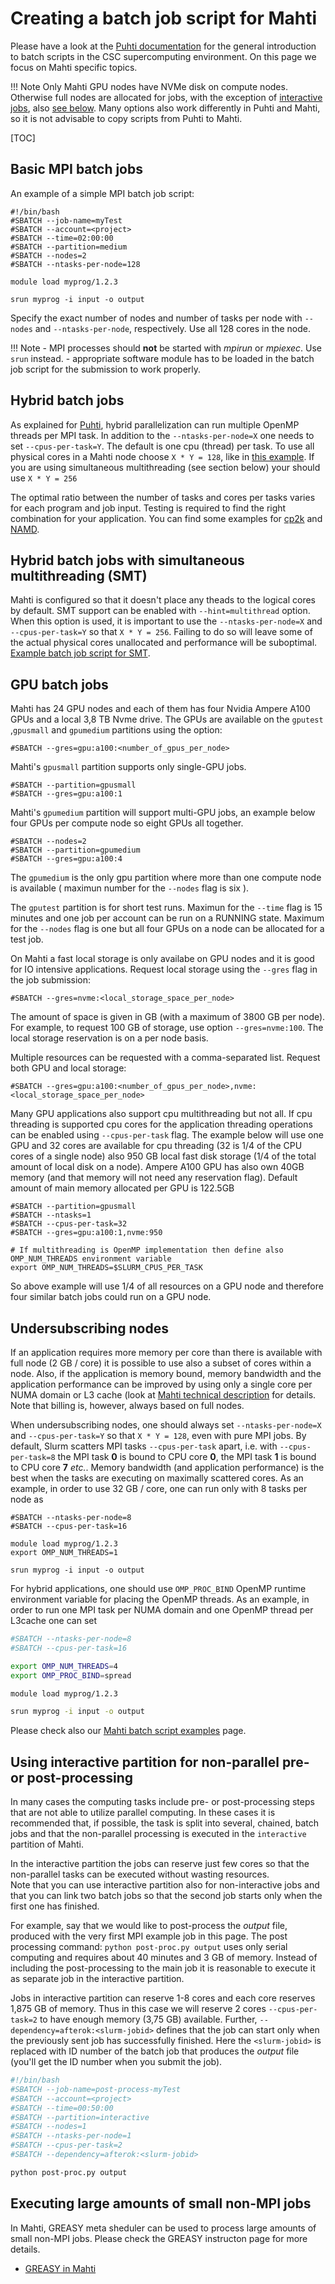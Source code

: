 # Creating a batch job script for Mahti

Please have a look at the [Puhti documentation](creating-job-scripts-puhti.md)
for the general introduction to batch scripts in the CSC supercomputing
environment. On this page we focus on Mahti specific topics.

!!! Note
    Only Mahti GPU nodes have NVMe disk on compute nodes.  
    Otherwise full nodes are allocated for jobs,
    with the exception of [interactive jobs](../interactive-usage/#sinteractive-in-mahti), also
    [see below](#using-interactive-partition-for-non-parallel-pre-or-post-processing). Many options also work
    differently in Puhti and Mahti, so it is not advisable to copy scripts from Puhti
    to Mahti.

[TOC]


## Basic MPI batch jobs

An example of a simple MPI batch job script:
```
#!/bin/bash
#SBATCH --job-name=myTest
#SBATCH --account=<project>
#SBATCH --time=02:00:00
#SBATCH --partition=medium
#SBATCH --nodes=2
#SBATCH --ntasks-per-node=128

module load myprog/1.2.3

srun myprog -i input -o output
```

Specify the exact number of nodes and number of tasks per node  with
`--nodes` and `--ntasks-per-node`, respectively. Use all 128 cores in
the node.

!!! Note
    - MPI processes should **not** be started with _mpirun_ or _mpiexec_. Use `srun` instead.
    - appropriate software module has to be loaded in the batch job script for the submission to
      work properly.

## Hybrid batch jobs

As explained for [Puhti](../creating-job-scripts-puhti/#hybrid-batch-jobs), hybrid
parallelization can run multiple OpenMP threads per MPI task. In addition to the
`--ntasks-per-node=X` one needs to set `--cpus-per-task=Y`. The default is one cpu
(thread) per task. To use all physical cores in a Mahti node choose `X * Y = 128`,
like in [this example](../example-job-scripts-mahti#mpi-openmp).
If you are using simultaneous multithreading (see section below) your should use `X * Y = 256`

The optimal ratio between the number of tasks and cores per tasks varies for each
program and job input. Testing is required to find the right combination for your
application. You can find some examples for
[cp2k](../../../apps/cp2k/#performance-notes) and
[NAMD](../../../apps/namd/#performance-considerations).

## Hybrid batch jobs with simultaneous multithreading (SMT)

Mahti is configured so that it doesn't place any theads to the logical cores
by default. SMT support can be enabled with `--hint=multithread` option.
When this option is used, it is important to use the `--ntasks-per-node=X` and
`--cpus-per-task=Y` so that `X * Y = 256`. Failing to do so will leave some of the
actual physical cores unallocated and performance will be suboptimal.
[Example batch job script for SMT](../example-job-scripts-mahti#mpi-openmp-with-simultaneous-multithreading).

## GPU batch jobs

Mahti has 24 GPU nodes and each of them has four Nvidia Ampere A100 GPUs and a local 3,8 TB Nvme drive. 
The GPUs are available on the `gputest` ,`gpusmall` and `gpumedium` partitions using the option:
```
#SBATCH --gres=gpu:a100:<number_of_gpus_per_node>
```
Mahti's `gpusmall` partition supports only single-GPU jobs.
```
#SBATCH --partition=gpusmall
#SBATCH --gres=gpu:a100:1
```
Mahti's `gpumedium` partition will support multi-GPU jobs, an example below four GPUs per compute node so eight GPUs all together. 
```
#SBATCH --nodes=2
#SBATCH --partition=gpumedium
#SBATCH --gres=gpu:a100:4
```
The `gpumedium` is the only gpu partition where more than one compute node is available ( maximun number for the `--nodes` flag is six ).

The `gputest` partition is for short test runs. Maximun for the `--time` flag is 15 minutes and one job per account can be run on a RUNNING state.
Maximum for the  `--nodes` flag is one but all four GPUs on a node can be allocated for a test job.

On Mahti a fast local storage is only availabe on GPU nodes and it is good for IO intensive applications.
Request local storage using the `--gres` flag in the job submission:
```
#SBATCH --gres=nvme:<local_storage_space_per_node>
```
The amount of space is given in GB (with a maximum of 3800 GB per node). For example, to request 100 GB of storage, use option `--gres=nvme:100`. The local storage reservation is on a per node basis.

Multiple resources can be requested with a comma-separated list.
Request both GPU and local storage:
```
#SBATCH --gres=gpu:a100:<number_of_gpus_per_node>,nvme:<local_storage_space_per_node>
```
Many GPU applications also support cpu multithreading but not all. If cpu threading is supported cpu cores for the application threading operations can be enabled using `--cpus-per-task` flag. The example below will use one GPU and 32 cores are available for cpu threading (32 is 1/4 of the CPU cores of a single node) also 950 GB local fast disk storage (1/4 of the total amount of local disk on a node). Ampere A100 GPU has also own 40GB memory (and that memory will not need any reservation flag). Default amount of main memory allocated per GPU is 122.5GB
```
#SBATCH --partition=gpusmall
#SBATCH --ntasks=1
#SBATCH --cpus-per-task=32
#SBATCH --gres=gpu:a100:1,nvme:950

# If multithreading is OpenMP implementation then define also OMP_NUM_THREADS environment variable
export OMP_NUM_THREADS=$SLURM_CPUS_PER_TASK
```
So above example will use 1/4 of all resources on a GPU node and therefore four similar batch jobs could run on a GPU node.


## Undersubscribing nodes

If an application requires more memory per core than there is available
with full node (2 GB / core) it is possible to use also a subset of
cores within a node. Also, if the application is memory bound, memory
bandwidth and the application performance can be improved by using
only a single core per NUMA domain or L3 cache (look at
[Mahti technical description](../systems-mahti.md) for details.
Note that billing is, however, always based on full nodes.

When undersubscribing nodes, one should always set
`--ntasks-per-node=X` and `--cpus-per-task=Y` so that `X * Y = 128`,
even with pure MPI jobs. By default, Slurm scatters MPI tasks
`--cpus-per-task` apart, i.e. with `--cpus-per-task=8` the MPI task
**0** is bound to CPU core **0**, the MPI task **1** is bound to CPU
core **7** *etc.*. Memory bandwidth (and application performance) is
the best when the tasks are executing on maximally scattered cores. As
an example, in order to use 32 GB / core, one can run only with 8
tasks per node as
```
#SBATCH --ntasks-per-node=8
#SBATCH --cpus-per-task=16

module load myprog/1.2.3
export OMP_NUM_THREADS=1

srun myprog -i input -o output
```

For hybrid applications, one should use 
`OMP_PROC_BIND` OpenMP runtime environment variable for 
placing the OpenMP threads. As an example, in order to run
one MPI task per NUMA domain and one OpenMP thread per L3cache one
can set

```bash
#SBATCH --ntasks-per-node=8
#SBATCH --cpus-per-task=16

export OMP_NUM_THREADS=4
export OMP_PROC_BIND=spread

module load myprog/1.2.3

srun myprog -i input -o output
```

Please check also our [Mahti batch script examples](example-job-scripts-mahti.md) page.

## Using interactive partition for non-parallel pre- or post-processing

In many cases the computing tasks include pre- or post-processing steps that are not able to utilize parallel computing.
In these cases it is recommended that, if possible, the task is split into several, chained, batch jobs and that the non-parallel 
processing is executed in the `interactive` partition of Mahti. 

In the interactive partition the jobs can reserve just few cores so that the non-parallel tasks can be executed without wasting resources.  
Note that you can use interactive partition also for non-interactive jobs and that you can link two batch jobs so that the second job starts 
only when the first one has finished. 

For example, say that we would like to post-process the _output_ file, produced with the very first MPI example job in this page. The post processing command:
`python post-proc.py output` uses only serial computing and requires about 40 minutes and 3 GB of memory. Instead of including the post-processing 
to the main job it is reasonable to execute it as separate job in the interactive partition.

Jobs in interactive partition can reserve 1-8 cores and each core reserves 1,875 GB of memory. Thus in this case we will reserve 2 cores `--cpus-per-task=2` to have enough memory (3,75 GB) available.  Further, `--dependency=afterok:<slurm-jobid>`  defines that the job can start only when the previously sent job has successfully finished. Here the `<slurm-jobid>` is replaced with ID number of the batch job that produces the _output_ file (you'll get the ID number when you submit the job).

```bash
#!/bin/bash
#SBATCH --job-name=post-process-myTest
#SBATCH --account=<project>
#SBATCH --time=00:50:00
#SBATCH --partition=interactive
#SBATCH --nodes=1
#SBATCH --ntasks-per-node=1
#SBATCH --cpus-per-task=2
#SBATCH --dependency=afterok:<slurm-jobid>

python post-proc.py output
```

## Executing large amounts of small non-MPI jobs

In Mahti, GREASY meta sheduler can be used to process large amounts of small non-MPI jobs.
Please check the GREASY instructon page for more details.
*   [GREASY in Mahti](greasy.md)






